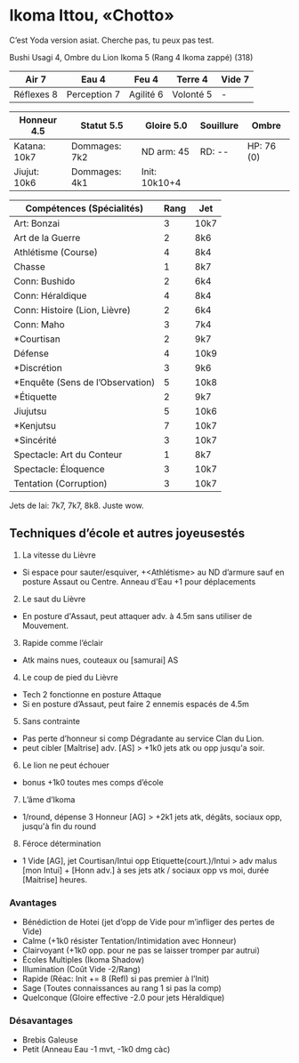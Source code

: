 # Ikoma Ittou, «Chotto»

C’est Yoda version asiat. Cherche pas, tu peux pas test.

Bushi Usagi 4, Ombre du Lion Ikoma 5 (Rang 4 Ikoma zappé) (318)

| **Air** 7     | **Eau** 4     | **Feu** 4     | **Terre** 4   | **Vide** 7
| ------------- | ------------- | ------------- | ------------- | -------------
| Réflexes 8    | Perception 7  | Agilité 6     | Volonté 5     | -

| Honneur 4.5   | Statut 5.5    | Gloire 5.0    | Souillure     | Ombre
| ------------- | ------------- | ------------- | ------------- | -------------
| Katana: 10k7  | Dommages: 7k2 | ND arm: 45    | RD: --        | HP: 76 (0)
| Jiujut: 10k6  | Dommages: 4k1 | Init: 10k10+4

| Compétences (Spécialités)                     | Rang  | Jet
| --------------------------------------------- | ----- | -------
| Art: Bonzai                                   | 3     | 10k7
| Art de la Guerre                              | 2     | 8k6
| Athlétisme (Course)                           | 4     | 8k4
| Chasse                                        | 1     | 8k7
| Conn: Bushido                                 | 2     | 6k4
| Conn: Héraldique                              | 4     | 8k4
| Conn: Histoire (Lion, Lièvre)                 | 2     | 6k4
| Conn: Maho                                    | 3     | 7k4
| *Courtisan                                    | 2     | 9k7
| Défense                                       | 4     | 10k9
| *Discrétion                                   | 3     | 9k6
| *Enquête (Sens de l’Observation)              | 5     | 10k8
| *Étiquette                                    | 2     | 9k7
| Jiujutsu                                      | 5     | 10k6
| *Kenjutsu                                     | 7     | 10k7
| *Sincérité                                    | 3     | 10k7
| Spectacle: Art du Conteur                     | 1     | 8k7
| Spectacle: Éloquence                          | 3     | 10k7
| Tentation (Corruption)                        | 3     | 10k7

Jets de Iai: 7k7, 7k7, 8k8. Juste wow.

## Techniques d’école et autres joyeusestés

1. La vitesse du Lièvre
  * Si espace pour sauter/esquiver, +<Athlétisme> au ND d’armure sauf en posture
    Assaut ou Centre. Anneau d'Eau +1 pour déplacements
2. Le saut du Lièvre
  * En posture d'Assaut, peut attaquer adv. à 4.5m sans utiliser de Mouvement.
3. Rapide comme l’éclair
  * Atk mains nues, couteaux ou [samurai] AS
4. Le coup de pied du Lièvre
  * Tech 2 fonctionne en posture Attaque
  * Si en posture d’Assaut, peut faire 2 ennemis espacés de 4.5m
5. Sans contrainte
  * Pas perte d’honneur si comp Dégradante au service Clan du Lion.
  * peut cibler [Maîtrise] adv. [AS] > +1k0 jets atk ou opp jusqu'a soir.
6. Le lion ne peut échouer
  * bonus +1k0 toutes mes comps d’école
7. L’âme d’Ikoma
  * 1/round, dépense 3 Honneur [AG] > +2k1 jets atk, dégâts, sociaux opp, jusqu'à
    fin du round
8. Féroce détermination
  * 1 Vide [AG], jet Courtisan/Intui opp Etiquette(court.)/Intui > adv malus
    [mon Intui] + [Honn adv.] à ses jets atk / sociaux opp vs moi, durée [Maitrise] heures.

### Avantages

* Bénédiction de Hotei (jet d’opp de Vide pour m’infliger des pertes de Vide)
* Calme (+1k0 résister Tentation/Intimidation avec Honneur)
* Clairvoyant (+1k0 opp. pour ne pas se laisser tromper par autrui)
* Écoles Multiples (Ikoma Shadow)
* Illumination (Coût Vide -2/Rang)
* Rapide (Réac: Init += 8 (Refl) si pas premier à l’Init)
* Sage (Toutes connaissances au rang 1 si pas la comp)
* Quelconque (Gloire effective -2.0 pour jets Héraldique)

### Désavantages

* Brebis Galeuse
* Petit (Anneau Eau -1 mvt, -1k0 dmg càc)
